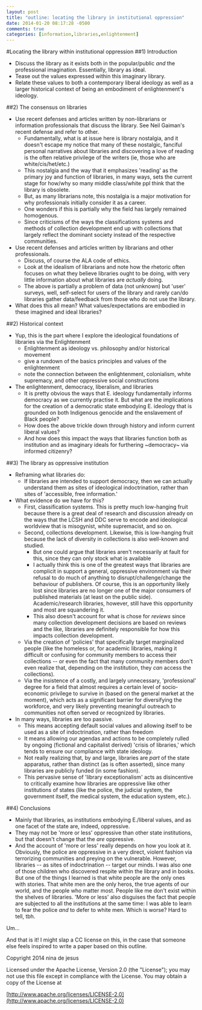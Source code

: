```yaml
---
layout: post
title: "outline: locating the library in institutional oppression"
date: 2014-01-20 08:17:28 -0500
comments: true
categories: [information,libraries,enlightenment]
---
```

#Locating the library within institutional oppression
##1) Introduction

- Discuss the library as it exists both in the popular/public *and* the professional imagination. Essentially, library as ideal.
- Tease out the values expressed within this imaginary library.
- Relate these values to both a contemporary liberal ideology as well as a larger historical context of being an embodiment of enlightenment's ideology.

##2) The consensus on libraries

- Use recent defenses and articles written by non-librarians or information professionals that discuss the library. See Neil Gaiman's recent defense and refer to other. 
    - Fundamentally, what is at issue here is library nostalgia, and it doesn't escape my notice that many of these nostalgic, fanciful personal narratives about libraries and discovering a love of reading is the often relative privilege of the writers (ie, those who are white/cis/het/etc.)
    - This nostalgia and the way that it emphasizes 'reading' as the primary joy and function of libraries, in many ways, sets the current stage for how/why so many middle class/white ppl think that the library is obsolete. 
    - But, as many librarians note, this nostalgia is a major motivation for why professionals initially consider it as a career. 
    - One wonders if this is partially why the field has largely remained homogenous.
    - Since criticisms of the ways the classifications systems and methods of collection development end up with collections that largely reflect the dominant society instead of the respective communities.
- Use recent defenses and articles written by librarians and other professionals. 
    - Discuss, of course the ALA code of ethics.
    - Look at the idealism of librarians and note how the rhetoric often focuses on what they believe libraries ought to be doing, with very little information about what libraries are *actually* doing. 
    - The above is partially a problem of data (not unknown) but 'user' surveys, well, self-select for users of the library and rarely can/do libraries gather data/feedback from those who do not use the library. 
- What does this all mean? What values/expectations are embodied in these imagined and ideal libraries?

##2) Historical context
- Yup, this is the part where I explore the ideological foundations of libraries via the Enlightenment
    - Enlightenment as ideology vs. philosophy and/or historical movement
    - give a rundown of the basics principles and values of the enlightenment
    - note the connection between the enlightenment, colonialism, white supremacy, and other oppressive social constructions
- The enlightenment, democracy, liberalism, and libraries
   - It is pretty obvious the ways that E. ideology fundamentally informs democracy as we currently practise it. But what are the implications for the creation of a democratic state embodying E. ideology that is grounded on both Indigenous genocide and the enslavement of Black people?
   - How does the above trickle down through history and inform current liberal values?
   - And how does this impact the ways that libraries function both as institution and as imaginary ideals for furthering ~democracy~ via informed citizenry?
   
##3) The library as oppressive institution
- Reframing what libraries do:
    - If libraries are intended to support democracy, then we can actually understand them as sites of ideological indoctrination, rather than sites of 'accessible, free information.'
- What evidence do we have for this?
    - First, classification systems. This is pretty much low-hanging fruit because there is a great deal of research and discussion already on the ways that the LCSH and DDC serve to encode and ideological worldview that is misogynist, white supremacist, and so on.
    - Second, collections development. Likewise, this is low-hanging fruit because the lack of diversity in collections is also well-known and studied.
        - But one could argue that libraries aren't necessarily at fault for this, since they can only stock what is available
        - I actually think this is one of the greatest ways that libraries are complicit in support a general, oppressive environment via their refusal to do much of anything to disrupt/challenge/change the behaviour of publishers. Of course, this is an opportunity likely lost since libraries are no longer one of the major consumers of published materials (at least on the public side). Academic/research libraries, however, still have this opportunity and most are squandering it. 
        - This also doesn't account for what is chose for *reviews* since many collection development decisions are based on reviews and the like, libraries are definitely responsible for how this impacts collection development.
    - Via the creation of 'policies' that specifically target marginalized people (like the homeless or, for academic libraries, making it difficult or confusing for community members to access their collections -- or even the fact that many community members don't even realize that, depending on the institution, they *can* access the collections).
    - Via the insistence of a costly, and largely unnecessary, 'professional' degree for a field that almost requires a certain level of socio-economic privilege to survive in (based on the general market at the moment), which acts as a significant barrier for diversifying the workforce, and very likely preventing meaningful outreach to communities not often served or recognized by libraries.
- In many ways, libraries are too passive.
    - This means accepting default social values and allowing itself to be used as a site of indoctrination, rather than freedom
    - It means allowing our agendas and actions to be completely rulled by ongoing (fictional and capitalist derived) 'crisis of libraries,' which tends to ensure our compliance with state ideology.
    - Not really realizing that, by and large, libraries are *part* of the state apparatus, rather than distinct (as is often asserted), since many libraries are publicly funded (in some fashion).
    - This pervasive sense of 'library exceptionalism' acts as disincentive to critically examine how libraries are oppressive like other institutions of states (like the police, the judicial system, the government itself, the medical system, the education system, etc.).

##4) Conclusions
- Mainly that libraries, as institutions embodying E./liberal values, and as one facet of the state are, indeed, oppressive. 
- They may not be 'more or less' oppressive than other state institutions, but that doesn't change that the *are* oppressive.
- And the account of 'more or less' really depends on how you look at it. Obviously, the police are oppressive in a very direct, violent fashion via terrorizing communities and preying on the vulnerable. However, libraries -- as sites of indoctrination -- target our minds. I was also one of those children who discovered respite within the library and in books. But one of the things I learned is that white people are the only ones with stories. That white men are the only heros, the true agents of our world, and the people who matter most. People like me don't exist within the shelves of libraries. 'More or less' also disguises the fact that people are subjected to all the institutions at the same time: I was able to learn to fear the police *and* to defer to white men. Which is worse? Hard to tell, tbh. 

Um...

And that is it! I might slap a CC license on this, in the case that someone else feels inspired to write a paper based on this outline. 


Copyright 2014 nina de jesus

Licensed under the Apache License, Version 2.0 (the "License");
you may not use this file except in compliance with the License.
You may obtain a copy of the License at

[http://www.apache.org/licenses/LICENSE-2.0](http://www.apache.org/licenses/LICENSE-2.0)
